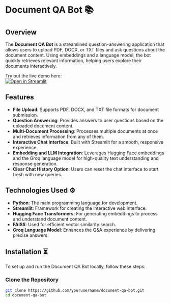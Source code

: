 # Document QA Bot 📚

## Overview

The **Document QA Bot** is a streamlined question-answering application that allows users to upload PDF, DOCX, or TXT files and ask questions about the document content. Using embeddings and a language model, the bot quickly retrieves relevant information, helping users explore their documents interactively.

Try out the live demo here:  
[![Open in Streamlit](https://static.streamlit.io/badges/streamlit_badge_black_white.svg)](https://ai-doc-chatbot.streamlit.app/)

## Features

- **File Upload**: Supports PDF, DOCX, and TXT file formats for document submission.
- **Question Answering**: Provides answers to user questions based on the uploaded document content.
- **Multi-Document Processing**: Processes multiple documents at once and retrieves information from any of them.
- **Interactive Chat Interface**: Built with Streamlit for a smooth, responsive experience.
- **Embedding and LLM Integration**: Leverages Hugging Face embeddings and the Groq language model for high-quality text understanding and response generation.
- **Clear Chat History Option**: Users can reset the chat interface to start fresh with new queries.

## Technologies Used ⚙️

- **Python**: The main programming language for development.
- **Streamlit**: Framework for creating the interactive web interface.
- **Hugging Face Transformers**: For generating embeddings to process and understand document content.
- **FAISS**: Used for efficient vector similarity search.
- **Groq Language Model**: Enhances the Q&A experience by delivering precise answers.

## Installation ⏳

To set up and run the Document QA Bot locally, follow these steps:

### Clone the Repository
```bash
git clone https://github.com/yourusername/document-qa-bot.git
cd document-qa-bot

